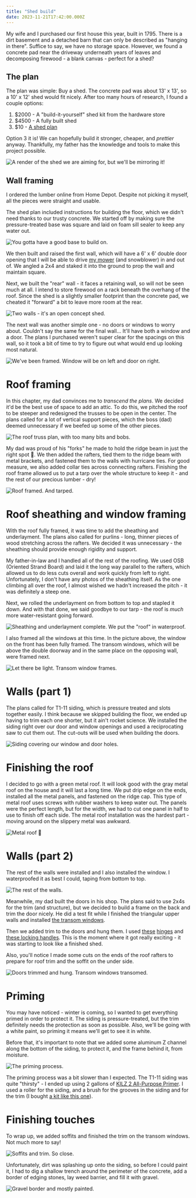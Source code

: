 ```yaml
---
title: "Shed build"
date: 2023-11-21T17:42:00.000Z
---
```


My wife and I purchased our first house this year, built in 1795. There is a dirt basement and a detached barn that can only be described as "hanging in there". Suffice to say, we have no storage space. However, we found a concrete pad near the driveway underneath years of leaves and decomposing firewood - a blank canvas - perfect for a shed?

## The plan

The plan was simple: Buy a shed. The concrete pad was about 13' x 13', so a 10' x 12' shed would fit nicely. After too many hours of research, I found a couple options:

1. $2000 - A "build-it-yourself" shed kit from the hardware store
2. $4500 - A fully built shed
3. $10 - [A shed plan](https://buildblueprint.com/12-x-10-garden-shed-plans/)

Option 3 it is! We can hopefully build it stronger, cheaper, and _prettier_ anyway. Thankfully, my father has the knowledge and tools to make this project possible.

![A render of the shed we are aiming for, but we'll be mirroring it!](./shed-render.png)

## Wall framing

I ordered the lumber online from Home Depot. Despite not picking it myself, all the pieces were straight and usable.

The shed plan included instructions for building the floor, which we didn't need thanks to our trusty concrete. We started off by making sure the pressure-treated base was square and laid on foam sill sealer to keep any water out.

![You gotta have a good base to build on.](./shed-base.png)

We then built and raised the first wall, which will have a 6' x 6' double door opening that I will be able to drive [my mower](/blog/fixing-lawn-mower-spindle) (and snowblower) in and out of. We angled a 2x4 and staked it into the ground to prop the wall and maintain square.

Next, we built the "rear" wall - it faces a retaining wall, so will not be seen much at all. I intend to store firewood on a rack beneath the overhang of the roof. Since the shed is a slightly smaller footprint than the concrete pad, we cheated it "forward" a bit to leave more room at the rear.

![Two walls - it's an open concept shed.](./shed-half-framed.png)

The next wall was another simple one - no doors or windows to worry about. Couldn't say the same for the final wall... It'll have both a window and a door. The plans I purchased weren't super clear for the spacings on this wall, so it took a bit of time to try to figure out what would end up looking most natural.

![We've been framed. Window will be on left and door on right.](./shed-fully-framed.png)

# Roof framing

In this chapter, my dad convinces me to _transcend the plans_. We decided it'd be the best use of space to add an attic. To do this, we pitched the roof to be steeper and redesigned the trusses to be open in the center. The plans called for a lot of vertical support pieces, which the boss (dad) deemed unnecessary if we beefed up some of the other pieces.

![The roof truss plan, with too many bits and bobs.](./roof-truss-render.png)

My dad was proud of his "forks" he made to hold the ridge beam in just the right spot 🤌. We then added the rafters, tied them to the ridge beam with metal brackets, and fastened them to the walls with hurricane ties. For good measure, we also added collar ties across connecting rafters. Finishing the roof frame allowed us to put a tarp over the whole structure to keep it - and the rest of our precious lumber - dry!

![Roof framed. And tarped.](./shed-roof.png)

# Roof sheathing and window framing

With the roof fully framed, it was time to add the sheathing and underlayment. The plans also called for purlins - long, thinner pieces of wood stretching across the rafters. We decided it was unnecessary - the sheathing should provide enough rigidity and support.

My father-in-law and I handled all of the rest of the roofing. We used OSB (Oriented Strand Board) and laid it the long way parallel to the rafters, which allowed us to do less cuts overall and work quickly from left to right. Unfortunately, I don't have any photos of the sheathing itself. As the one climbing all over the roof, I almost wished we hadn't increased the pitch - it was definitely a steep one.

Next, we rolled the underlayment on from bottom to top and stapled it down. And with that done, we said goodbye to our tarp - the roof is _much_ more water-resistant going forward.

![Sheathing and underlayment complete. We put the "roof" in waterproof.](./roof-underlayment.png)

I also framed all the windows at this time. In the picture above, the window on the front has been fully framed. The transom windows, which will be above the double doorway and in the same place on the opposing wall, were framed next.

![Let there be light. Transom window frames.](./transom-window-frames.png)

# Walls (part 1)

The plans called for T1-11 siding, which is pressure treated and slots together easily. I think because we skipped building the floor, we ended up having to trim each one shorter, but it ain't rocket science. We installed the siding right over our door and window openings and used a reciprocating saw to cut them out. The cut-outs will be used when building the doors.

![Siding covering our window and door holes.](./shed-walls.png)

# Finishing the roof

I decided to go with a green metal roof. It will look good with the gray metal roof on the house and it will last a long time. We put drip edge on the ends, installed all the metal panels, and fastened on the ridge cap. This type of metal roof uses screws with rubber washers to keep water out. The panels were the perfect length, but for the width, we had to cut one panel in half to use to finish off each side. The metal roof installation was the hardest part - moving around on the slippery metal was awkward.

![Metal roof 🤘](./metal-roof.png)

# Walls (part 2)

The rest of the walls were installed and I also installed the window. I waterproofed it as best I could, taping from bottom to top.

![The rest of the walls.](./shed-walls-2.png)

Meanwhile, my dad built the doors in his shop. The plans said to use 2x4s for the trim (and structure), but we decided to build a frame on the back and trim the door nicely. He did a test fit while I finished the triangular upper walls and installed [the transom windows](https://amzn.to/47Yj9cc).

Then we added trim to the doors and hung them. I used [these](https://amzn.to/3sYLnEI) [hinges](https://amzn.to/3RpaklW) and [these locking handles](https://amzn.to/49Yh8ym). This is the moment where it got really exciting - it was starting to look like a finished shed.

Also, you'll notice I made some cuts on the ends of the roof rafters to prepare for roof trim and the soffit on the under side.

![Doors trimmed and hung. Transom windows transomed.](./shed-doors.png)

# Priming

You may have noticed - winter is coming, so I wanted to get everything primed in order to protect it. The siding is pressure-treated, but the trim definitely needs the protection as soon as possible. Also, we'll be going with a white paint, so priming it means we'll get to see it in white.

Before that, it's important to note that we added some aluminum Z channel along the bottom of the siding, to protect it, and the frame behind it, from moisture.

![The priming process.](./shed-primer.png)

The priming process was a bit slower than I expected. The T1-11 siding was quite "thirsty" - I ended up using 2 gallons of [KILZ 2 All-Purpose Primer](https://amzn.to/4a1Tj8S). I used a roller for the siding, and a brush for the grooves in the siding and for the trim (I bought [a kit like this one](https://amzn.to/3T9r3uV)).

# Finishing touches

To wrap up, we added soffits and finished the trim on the transom windows. Not much more to say!

![Soffits and trim. So close.](./soffits-and-trim.png)

Unfortunately, dirt was splashing up onto the siding, so before I could paint it, I had to dig a shallow trench around the perimeter of the concrete, add a border of edging stones, lay weed barrier, and fill it with gravel.

![Gravel border and mostly painted.](./mostly-done.png)